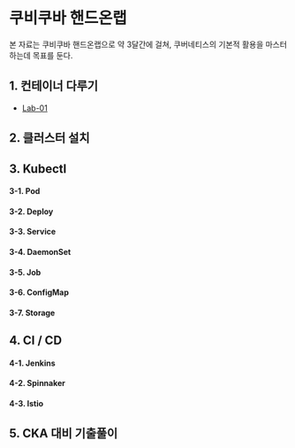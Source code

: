 # 쿠비쿠바 핸드온랩

본 자료는 쿠비쿠바 핸드온랩으로 약 3달간에 걸쳐, 쿠버네티스의 기본적 활용을 마스터하는데 목표를 둔다.

## 1. 컨테이너 다루기

- [Lab-01](./lab-01/README.md)

## 2. 클러스터 설치


## 3. Kubectl
#### 3-1. Pod
#### 3-2. Deploy
#### 3-3. Service
#### 3-4. DaemonSet
#### 3-5. Job
#### 3-6. ConfigMap
#### 3-7. Storage

## 4. CI / CD
#### 4-1. Jenkins
#### 4-2. Spinnaker
#### 4-3. Istio

## 5. CKA 대비 기출풀이
